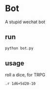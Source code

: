 # Bot
A stupid wechat bot

## run
```bash
python bot.py
```

## usage

roll a dice, for TRPG

```bash
.r 1d6+5d20-10
```